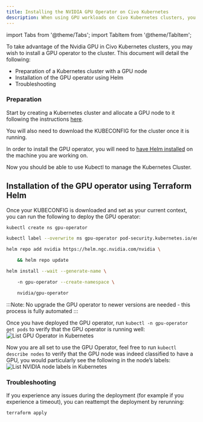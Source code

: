 ```yaml
---
title: Installing the NVIDIA GPU Operator on Civo Kubernetes
description: When using GPU workloads on Civo Kubernetes clusters, you may wish to install the GPU operator in your cluster.
---
```

import Tabs from '@theme/Tabs';
import TabItem from '@theme/TabItem';

<head>
  <title>Installing NVIDIA GPU operator | Civo Documentation</title>
</head>

To take advantage of the Nvidia GPU in Civo Kubernetes clusters, you may wish to install a GPU operator to the cluster. This document will detail the following:
- Preparation of a Kubernetes cluster with a GPU node
- Installation of the GPU operator using Helm
- Troubleshooting
### Preparation

Start by creating a Kubernetes cluster and allocate a GPU node to it following the instructions [here](https://www.civo.com/docs/kubernetes/create-a-cluster).

You will also need to download the KUBECONFIG for the cluster once it is running.

In order to install the GPU operator, you will need to [have Helm installed](https://helm.sh/docs/intro/install/) on the machine you are working on.

Now you should be able to use Kubectl to manage the Kubernetes Cluster.

## Installation of the GPU operator using Terraform Helm

Once your KUBECONFIG is downloaded and set as your current context,  you can run the following to deploy the GPU operator:  

```bash  
kubectl create ns gpu-operator

kubectl label --overwrite ns gpu-operator pod-security.kubernetes.io/enforce=privileged

helm repo add nvidia https://helm.ngc.nvidia.com/nvidia \

    && helm repo update

helm install --wait --generate-name \

    -n gpu-operator --create-namespace \

    nvidia/gpu-operator

```  
  
:::Note: 
No upgrade the GPU operator to newer versions are needed - this process is fully automated
:::

Once you have deployed the GPU operator, run `kubectl -n gpu-operator get pods` to verify that the GPU operator is running well:
![List GPU Operator in Kubernetes](images/kubectl-list-gpu-operator.png)

Now you are all set to use the GPU Operator, feel free to run `kubectl describe nodes` to verify that the GPU node was indeed classified to have a GPU, you would particularly see the following in the node’s labels:
![List NVIDIA node labels in Kubernetes](images/k8s-gpu-node-label.png)

### Troubleshooting

If you experience any issues during the deployment (for example if you experience a timeout), you can reattempt the deployment by rerunning:

```sh
terraform apply
```